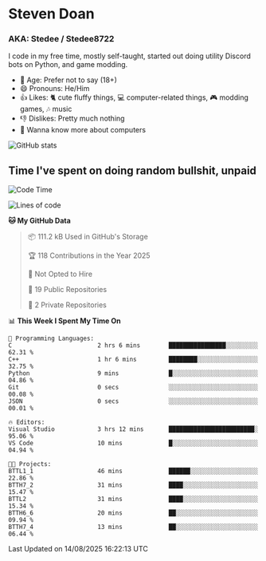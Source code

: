# Steven Doan
### AKA: Stedee / Stedee8722
I code in my free time, mostly self-taught, started out doing utility Discord bots on Python, and game modding.

- 🤔 Age: Prefer not to say (18+)
- 😄 Pronouns: He/Him
- 👍 Likes: 🐈 cute fluffy things, 💻 computer-related things, 🎮 modding games, 🎶 music
- 👎 Dislikes: Pretty much nothing
- 🥹 Wanna know more about computers

![GitHub stats](https://github-readme-stats-iota-mocha-40.vercel.app/api?username=Stedee8722&show=prs_merged,prs_merged_percentage&show_icons=true&theme=transparent)

## Time I've spent on doing random bullshit, unpaid
<!--START_SECTION:Time I've spent on doing random bullshit, unpaid-->
![Code Time](http://img.shields.io/badge/Code%20Time-306%20hrs%206%20mins-blue)

![Lines of code](https://img.shields.io/badge/From%20Hello%20World%20I%27ve%20Written-87.0%20thousand%20lines%20of%20code-blue)

**🐱 My GitHub Data** 

> 📦 111.2 kB Used in GitHub's Storage 
 > 
> 🏆 118 Contributions in the Year 2025
 > 
> 🚫 Not Opted to Hire
 > 
> 📜 19 Public Repositories 
 > 
> 🔑 2 Private Repositories 
 > 
📊 **This Week I Spent My Time On** 

```text
💬 Programming Languages: 
C                        2 hrs 6 mins        ████████████████░░░░░░░░░   62.31 % 
C++                      1 hr 6 mins         ████████░░░░░░░░░░░░░░░░░   32.75 % 
Python                   9 mins              █░░░░░░░░░░░░░░░░░░░░░░░░   04.86 % 
Git                      0 secs              ░░░░░░░░░░░░░░░░░░░░░░░░░   00.08 % 
JSON                     0 secs              ░░░░░░░░░░░░░░░░░░░░░░░░░   00.01 % 

🔥 Editors: 
Visual Studio            3 hrs 12 mins       ████████████████████████░   95.06 % 
VS Code                  10 mins             █░░░░░░░░░░░░░░░░░░░░░░░░   04.94 % 

🐱‍💻 Projects: 
BTTL1_1                  46 mins             ██████░░░░░░░░░░░░░░░░░░░   22.86 % 
BTTH7_2                  31 mins             ████░░░░░░░░░░░░░░░░░░░░░   15.47 % 
BTTL2                    31 mins             ████░░░░░░░░░░░░░░░░░░░░░   15.34 % 
BTTH6_6                  20 mins             ██░░░░░░░░░░░░░░░░░░░░░░░   09.94 % 
BTTH7_4                  13 mins             ██░░░░░░░░░░░░░░░░░░░░░░░   06.44 % 
```


 Last Updated on 14/08/2025 16:22:13 UTC
<!--END_SECTION:Time I've spent on doing random bullshit, unpaid-->
